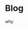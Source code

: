 # Blog

<!-- primary-color: #1C2120;  black -->
<!-- secondary-color: #fff; white -->
<!-- third-color: #ff3131; red -->

why
